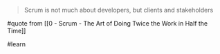> Scrum is not much about developers, but clients and stakeholders

#quote from [[0 - Scrum - The Art of Doing Twice the Work in Half the Time]]

#learn 